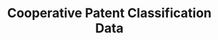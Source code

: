 ---
layout: default
bigquery: https://console.cloud.google.com/bigquery?p=patents-public-data&d=cpc&page=dataset
citation: '“Cooperative Patent Classification” by the EPO and USPTO, for public use. '
contributors: EPO, USPTO
cost: None
description: Cooperative Patent Classification Data contains the scheme and definitions
  of the Cooperative Patent Classification system for classifying patent documents.
  The CPC is the result of a partnership between the EPO and the USPTO in their joint
  effort to develop a common, internationally compatible classification system for
  technical documents, in particular patent publications, which will be used by both
  offices in the patent granting process
documentation: https://www.cooperativepatentclassification.org/cpcSchemeAndDefinitions
last_edit: Mon, 04 Apr 2022 19:07:06 GMT
location: https://www.cooperativepatentclassification.org/index
maintained_by: USPTO, EPO
schema_fields: '[''breakdownCode'', ''applicationReferences'', ''childGroups'', ''application_references'',
  ''dateRevised'', ''date_revised'', ''ipc_concordant'', ''residual_references'',
  ''limiting_references'', ''child_groups'', ''limitingReferences'', ''synonyms'',
  ''title_part'', ''status'', ''ipcConcordant'', ''children'', ''not_allocatable'',
  ''titleFull'', ''sizeCache'', ''additional_only'', ''titlePart'', ''notAllocatable'',
  ''informativeReferences'', ''glossary'', ''breakdown_code'', ''definition'', ''residualReferences'',
  ''informative_references'', ''level'', ''title_full'', ''parents'', ''symbol'']'
shortname: cooperative_patent_classification
tags:
- patents
- science
title: Cooperative Patent Classification Data
uuid: 984374a7-16e9-4b35-9445-458daceb01bf
---
